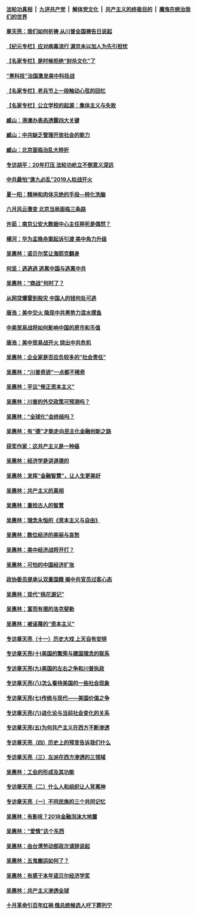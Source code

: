 ####  [法轮功真相](../../../../basic/blob/master/README.md?t=06211431) &nbsp;|&nbsp; [九评共产党](../../../../9ping.md/blob/master/README.md?t=06211431) &nbsp;|&nbsp; [解体党文化](../../../../jtdwh.md/blob/master/README.md?t=06211431)  &nbsp;|&nbsp; [共产主义的终极目的](../../../../gczydzjmd.md/blob/master/README.md?t=06211431) &nbsp;|&nbsp; [魔鬼在统治我们的世界](../../../../mgztzwmdsj.md/blob/master/README.md?t=06211431) 

#### [章天亮：我们如何祈祷 从川普全国祷告日说起](../pages/nsc423/n11944627.md?t=06211431) 

#### [【纪元专栏】应对病毒流行 渥京未以加人为先引担忧](../pages/nsc423/n11875714.md?t=06211431) 

#### [【名家专栏】是时候拒绝“封杀文化”了](../pages/nsc423/n11814093.md?t=06211431) 

#### [“黑科技”治国激发美中科技战](../pages/nsc423/n11638056.md?t=06211431) 

#### [【名家专栏】老兵节上一段触动心弦的回忆](../pages/nsc423/n11646016.md?t=06211431) 

#### [【名家专栏】公立学校的起源：集体主义与失败](../pages/nsc423/n11601833.md?t=06211431) 

#### [臧山：港澳办表态透露四大关键](../pages/nsc423/n11421628.md?t=06211431) 

#### [臧山：中共缺乏管理开放社会的能力](../pages/nsc423/n11407457.md?t=06211431) 

#### [臧山：北京面临治乱大转折](../pages/nsc423/n11406895.md?t=06211431) 

#### [专访胡平：20年打压 法轮功屹立不倒意义深远](../pages/nsc423/n11398800.md?t=06211431) 

#### [中共最怕“逢九必乱”2019人权战开火](../pages/nsc423/n11385248.md?t=06211431) 

#### [夏一阳：精神和肉体灭绝的手段—转化洗脑](../pages/nsc423/n11368250.md?t=06211431) 

#### [六月风云激变 北京当局面临三条路](../pages/nsc423/n11313668.md?t=06211431) 

#### [许茹：南京公安大数据中心主任猝死是偶然？](../pages/nsc423/n11064744.md?t=06211431) 

#### [横河：华为孟晚舟案起诉引渡 美中角力升级](../pages/nsc423/n11027230.md?t=06211431) 

#### [吴惠林：诺贝尔奖让海耶克翻身](../pages/nsc423/n10890049.md?t=06211431) 

#### [何坚：逃逃逃 逃离中国与逃离中共](../pages/nsc423/n10592891.md?t=06211431) 

#### [吴惠林：“商战”何时了？](../pages/nsc423/n10573558.md?t=06211431) 

#### [从网贷爆雷到股灾 中国人的钱何处可逃](../pages/nsc423/n10572800.md?t=06211431) 

#### [唐浩：美中交火 隐现中共黑势力混水摸鱼](../pages/nsc423/n10544040.md?t=06211431) 

#### [中美贸易战将如何影响中国的房市和币值](../pages/nsc423/n10543697.md?t=06211431) 

#### [唐浩：美中贸易战开火 烧出中共危机](../pages/nsc423/n10540126.md?t=06211431) 

#### [吴惠林：企业家是否应负较多的“社会责任”](../pages/nsc423/n10535022.md?t=06211431) 

#### [吴惠林：“川普奇迹”一点都不稀奇](../pages/nsc423/n10512808.md?t=06211431) 

#### [吴惠林：平议“修正资本主义”](../pages/nsc423/n10495724.md?t=06211431) 

#### [吴惠林：川普的外交政策可预测吗？](../pages/nsc423/n10462387.md?t=06211431) 

#### [吴惠林：“全球化”会终结吗？](../pages/nsc423/n10452838.md?t=06211431) 

#### [吴惠林：有“德”才能走向民主化金融创新之路](../pages/nsc423/n10432292.md?t=06211431) 

#### [获奖作家：这共产主义是一种癌](../pages/nsc423/n10431541.md?t=06211431) 

#### [吴惠林：经济学是讲道德的](../pages/nsc423/n10398014.md?t=06211431) 

#### [吴惠林：发挥“金融智慧”，让人生更美好](../pages/nsc423/n10375019.md?t=06211431) 

#### [吴惠林：共产主义的真相](../pages/nsc423/n10351394.md?t=06211431) 

#### [吴惠林：重拾古人的智慧](../pages/nsc423/n10337691.md?t=06211431) 

#### [吴惠林：理念永恒的《资本主义与自由》](../pages/nsc423/n10316274.md?t=06211431) 

#### [吴惠林：数位经济的美丽与哀愁](../pages/nsc423/n10292946.md?t=06211431) 

#### [吴惠林：美中经济战将开打？](../pages/nsc423/n10258825.md?t=06211431) 

#### [吴惠林：可怕的中国经济扩张](../pages/nsc423/n10219147.md?t=06211431) 

#### [政协委员提承认双重国籍 揭中共官员过客心态](../pages/nsc423/n10208809.md?t=06211431) 

#### [吴惠林：现代“桃花源记”](../pages/nsc423/n10185234.md?t=06211431) 

#### [吴惠林：富而有德的洛克斐勒](../pages/nsc423/n10142264.md?t=06211431) 

#### [吴惠林：被诬蔑的“资本主义”](../pages/nsc423/n10124816.md?t=06211431) 

#### [专访章天亮（十一）历史大戏 上天自有安排](../pages/nsc423/n10094905.md?t=06211431) 

#### [专访章天亮(十)美国的繁荣与建国理念的联系](../pages/nsc423/n10094899.md?t=06211431) 

#### [专访章天亮(九)美国的左右之争和川普执政](../pages/nsc423/n10094889.md?t=06211431) 

#### [专访章天亮(八)怎么看待美国的一些社会现象](../pages/nsc423/n10094857.md?t=06211431) 

#### [专访章天亮(七)传统与现代——美国价值之争](../pages/nsc423/n10093140.md?t=06211431) 

#### [专访章天亮(六)进化论与当前社会变化的关系](../pages/nsc423/n10092036.md?t=06211431) 

#### [专访章天亮(五)为何共产主义在西方不断渗透](../pages/nsc423/n10083620.md?t=06211431) 

#### [专访章天亮（四）历史上的预言告诉我们什么](../pages/nsc423/n10083606.md?t=06211431) 

#### [专访章天亮（三）左派在西方渗透的三领域](../pages/nsc423/n10081115.md?t=06211431) 

#### [吴惠林：工会的形成及其功能](../pages/nsc423/n10080633.md?t=06211431) 

#### [专访章天亮（二）什么人和组织让人背离神](../pages/nsc423/n10076637.md?t=06211431) 

#### [专访章天亮（一）不同民族的三个共同记忆](../pages/nsc423/n10074188.md?t=06211431) 

#### [吴惠林：有影呒？2018金融泡沫大地震](../pages/nsc423/n10040534.md?t=06211431) 

#### [吴惠林：“爱情”这个东西](../pages/nsc423/n10019423.md?t=06211431) 

#### [吴惠林：由台湾劳动部政次请辞说起](../pages/nsc423/n9979679.md?t=06211431) 

#### [吴惠林：五鬼搬运如何了？](../pages/nsc423/n9925338.md?t=06211431) 

#### [吴惠林：有感于本年诺贝尔经济学奖](../pages/nsc423/n9871883.md?t=06211431) 

#### [吴惠林：共产主义渗透全球](../pages/nsc423/n9812748.md?t=06211431) 

#### [十月革命引百年红祸 俄总统候选人吁下葬列宁](../pages/nsc423/n9810182.md?t=06211431) 

